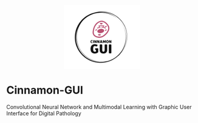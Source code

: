<img src="Cinnamon-Gui-Logo.png" alt="logo" style="display:block; margin:auto; width:200px; height:auto;">

# Cinnamon-GUI
Convolutional Neural Network and Multimodal Learning with Graphic User Interface for Digital Pathology
